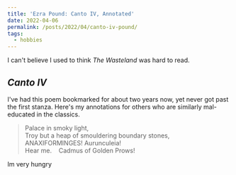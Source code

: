 ```yaml
---
title: 'Ezra Pound: Canto IV, Annotated'
date: 2022-04-06
permalink: /posts/2022/04/canto-iv-pound/
tags:
  - hobbies
---
```


I can't believe I used to think _The Wasteland_ was hard to read.

## _Canto IV_
I've had this poem bookmarked for about two years now, yet never got past the first stanza. Here's my annotations for others who are similarly mal-educated in the classics.

> Palace in smoky light, <br>
> Troy but a heap of smouldering boundary stones, <br>
> ANAXIFORMINGES!  Aurunculeia! <br>
> Hear me.&nbsp; &nbsp; Cadmus of Golden Prows!  <br>

[^1]: sup

Im very hungry
